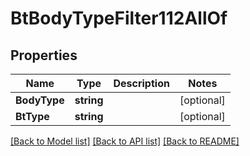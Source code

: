 # BtBodyTypeFilter112AllOf

## Properties

Name | Type | Description | Notes
------------ | ------------- | ------------- | -------------
**BodyType** | **string** |  | [optional] 
**BtType** | **string** |  | [optional] 

[[Back to Model list]](../README.md#documentation-for-models) [[Back to API list]](../README.md#documentation-for-api-endpoints) [[Back to README]](../README.md)


